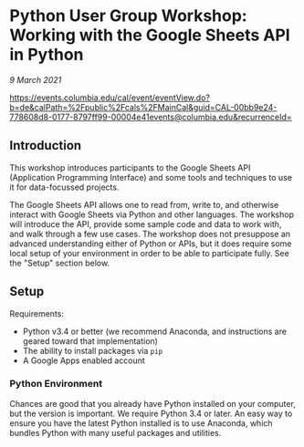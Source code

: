 # Python User Group Workshop: Working with the Google Sheets API in Python

_9 March 2021_

https://events.columbia.edu/cal/event/eventView.do?b=de&calPath=%2Fpublic%2Fcals%2FMainCal&guid=CAL-00bb9e24-778608d8-0177-8797ff99-00004e41events@columbia.edu&recurrenceId=

## Introduction

This workshop introduces participants to the Google Sheets API (Application Programming Interface) and some tools and techniques to use it for data-focussed projects.

The Google Sheets API allows one to read from, write to, and otherwise interact with Google Sheets via Python and other languages. The workshop will introduce the API, provide some sample code and data to work with, and walk through a few use cases. The workshop does not presuppose an advanced understanding either of Python or APIs, but it does require some local setup of your environment in order to be able to participate fully. See the "Setup" section below.

## Setup

Requirements:

 * Python v3.4 or better (we recommend Anaconda, and instructions are geared toward that implementation)
 * The ability to install packages via `pip`
 * A Google Apps enabled account

 ### Python Environment

 Chances are good that you already have Python installed on your computer, but the version is important. We require Python 3.4 or later. An easy way to ensure you have the latest Python installed is to use Anaconda, which bundles Python with many useful packages and utilities.
